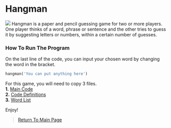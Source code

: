 # Hangman
<img src="https://store-images.s-microsoft.com/image/apps.23216.9007199266246289.99eca207-26e7-4c4a-b02f-3ea96d21b37b.f89edb6e-7a3c-44a8-9e93-aac220a9051f?mode=scale&q=90&h=400&w=800&background=%23288C67">
Hangman is a paper and pencil guessing game for two or more players. One player thinks of a word, phrase or sentence and the other tries to guess it by suggesting letters or numbers, within a certain number of guesses.<br>

### How To Run The Program
On the last line of the code, you can input your chosen word by changing the word in the bracket.

```python
hangman('You can put anything here')
```
For this game, you will need to copy 3 files.<br>
<b>1.</b> <a href="https://github.com/Theresiap/Personal-Project/blob/master/Hangman/Hangman-Game.md">Main Code</a><br>
<b>2.</b> <a href="https://github.com/Theresiap/Personal-Project/blob/master/Hangman/ps3_hangman.py">Code Definitions</a><br>
<b>3.</b> <a href="https://github.com/Theresiap/Personal-Project/blob/master/Hangman/words.txt">Word List</a>

Enjoy!
>  <a href="https://theresiap.github.io/Personal-Project/">Return To Main Page</a>
